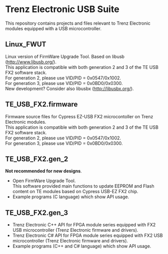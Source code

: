 ﻿# Trenz Electronic USB Suite
This repository contains projects and files relevant to Trenz Electronic modules equipped with a USB microcontroller.

## Linux_FWUT
Linux version of FirmWare Upgrade Tool. Based on libusb (http://www.libusb.org/).<br />
This application is compatible with both generation 2 and 3 of the TE USB FX2 software stack. <br /> 
For generation 2, please use VID/PID = 0x0547/0x1002. <br />
For generation 3, please use VID/PID = 0x0BD0/0x0300. <br />
New development? Consider also libusbx (http://libusbx.org/).

## TE_USB_FX2.firmware
Firmware source files for Cypress EZ-USB FX2 microcontoller on Trenz Electronic modules. <br />
This application is compatible with both generation 2 and 3 of the TE USB FX2 software stack. <br />
For generation 2, please use VID/PID = 0x0547/0x1002. <br />
For generation 3, please use VID/PID = 0x0BD0/0x0300.

## TE_USB_FX2.gen_2<br />
**Not recommended for new designs**.<br />
- Open FirmWare Upgrade Tool.<br />
This software provided main functions to update EEPROM and Flash content on TE modules based on Cypress USB-EZ FX2 chip.
- Example programs (C language) which show API usage.

## TE_USB_FX2.gen_3
- Trenz Electronic C++ API for FPGA module series equipped with FX2 USB microcontroller (Trenz Electronic firmware and drivers).<br />
- Trenz Electronic C#  API for FPGA module series equipped with FX2 USB microcontroller (Trenz Electronic firmware and drivers).<br />
- Example programs (C++ and C# language) which show API usage.
